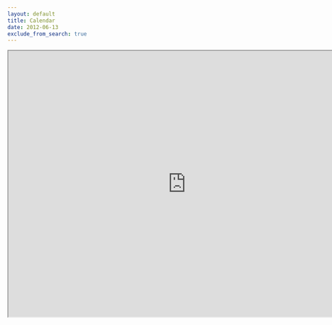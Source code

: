 ```yaml
---
layout: default
title: Calendar
date: 2012-06-13
exclude_from_search: true
---
```



<iframe src="https://www.google.com/calendar/embed?mode=WEEK&amp;height=600&amp;wkst=1&amp;bgcolor=%23FFFFFF&amp;src=n70b2sp9vhvk6ljivrhu3o0djo%40group.calendar.google.com&amp;color=%235229A3&amp;src=jd8bpv8j82kpf0tgqdc1coke44%40group.calendar.google.com&amp;color=%2328754E&amp;src=9rv8h4gq66i1pouj7fua2b7v00%40group.calendar.google.com&amp;color=%237A367A&amp;src=ao9ef2ts7pq84lkm4tav35qukc%40group.calendar.google.com&amp;color=%230D7813&amp;src=46f3nupg4t06ko4n8r14m6hhts%40group.calendar.google.com&amp;color=%23528800&amp;src=scha.davis%40gmail.com&amp;color=%23060D5E&amp;src=cboettig%40gmail.com&amp;color=%231B887A&amp;src=3b9m6ir2ltgg30uhc7mhenbk5c%40group.calendar.google.com&amp;color=%238D6F47&amp;ctz=America%2FLos_Angeles" height="600" width="800"></iframe>
